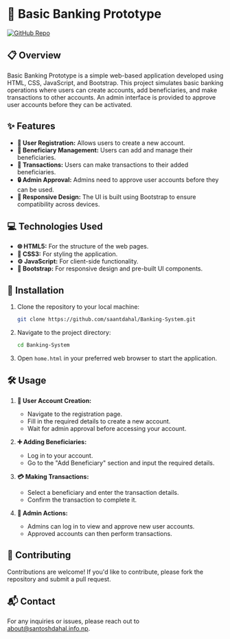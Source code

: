 # 🏦 Basic Banking Prototype

[![GitHub Repo](https://img.shields.io/badge/Repository-GitHub-blue)](https://github.com/saantdahal/Banking-System)

## 📋 Overview

Basic Banking Prototype is a simple web-based application developed using HTML, CSS, JavaScript, and Bootstrap. This project simulates basic banking operations where users can create accounts, add beneficiaries, and make transactions to other accounts. An admin interface is provided to approve user accounts before they can be activated.

## ✨ Features

- **👤 User Registration:** Allows users to create a new account.
- **👥 Beneficiary Management:** Users can add and manage their beneficiaries.
- **💸 Transactions:** Users can make transactions to their added beneficiaries.
- **🔒 Admin Approval:** Admins need to approve user accounts before they can be used.
- **📱 Responsive Design:** The UI is built using Bootstrap to ensure compatibility across devices.

## 💻 Technologies Used

- **🌐 HTML5:** For the structure of the web pages.
- **🎨 CSS3:** For styling the application.
- **⚙️ JavaScript:** For client-side functionality.
- **📱 Bootstrap:** For responsive design and pre-built UI components.

## 🚀 Installation

1. Clone the repository to your local machine:
    ```bash
    git clone https://github.com/saantdahal/Banking-System.git
    ```
2. Navigate to the project directory:
    ```bash
    cd Banking-System
    ```
3. Open `home.html` in your preferred web browser to start the application.

## 🛠️ Usage

1. **👤 User Account Creation:** 
   - Navigate to the registration page.
   - Fill in the required details to create a new account.
   - Wait for admin approval before accessing your account.

2. **➕ Adding Beneficiaries:**
   - Log in to your account.
   - Go to the "Add Beneficiary" section and input the required details.

3. **💳 Making Transactions:**
   - Select a beneficiary and enter the transaction details.
   - Confirm the transaction to complete it.

4. **🔑 Admin Actions:**
   - Admins can log in to view and approve new user accounts.
   - Approved accounts can then perform transactions.

## 🤝 Contributing

Contributions are welcome! If you'd like to contribute, please fork the repository and submit a pull request.

## 📬 Contact

For any inquiries or issues, please reach out to [about@santoshdahal.info.np](mailto:about@santoshdahal.info.np).
